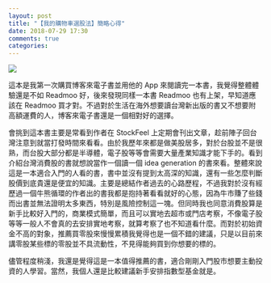 ```yaml
---
layout: post
title: "【我的購物車選股法】簡略心得"
date: 2018-07-29 17:30
comments: true
categories: 
---
```

![](https://cdn-images-1.medium.com/max/2400/1*YAdyMColv1_Q30RL8a0V6g@2x.jpeg)

這本是我第一次購買博客來電子書並用他的 App 來閱讀完一本書，我覺得整體體驗還是不如 Readmoo 好，後來發現同樣一本書 Readmoo
也有上架，早知道應該在 Readmoo 買才對。不過對於生活在海外想要讀台灣新出版的書又不想要附高額運費的人，博客來電子書還是一個相對好的選擇。

會挑到這本書主要是常看到作者在 StockFeel
上定期會刊出文章，趁前陣子回台灣注意到就當打發時間來看看。由於我歷年來都是做美股居多，對於台股並不是很熟，而台股大部分都是半導體，電子股等等會需要大量產業知識才能下手的。看到介紹台灣消費股的書就想說當作一個讀一個
idea generation
的書來看。整體來說這是一本適合入門的人看的書，書中並沒有提到太高深的知識，還有一些怎麼判斷股價到底貴還是便宜的知識。主要是總結作者過去的心路歷程，不過我對於沒有經歷過一個牛熊循環的作者出的書我都是抱持著看看就好的心態，因為牛市賺了些錢而出書並無法證明太多東西，特別是風險控制這一塊。但同時我也同意消費股算是新手比較好入門的，商業模式簡單，而且可以實地去超市或門店考察，不像電子股等等一般人不會真的去安排實地考察，就算考察了也不知道看什麼。而對於初始資金不高的對象，推薦買零股來慢慢累積我覺得也是一個不錯的建議，只是以目前來講零股某些標的零股並不具流動性，不見得能夠買到你想要的標的。

儘管程度稍淺，我還是覺得這是一本值得推薦的書，適合剛剛入門股市想要主動投資的人學習。當然，我個人還是比較建議新手安排指數型基金就是。
